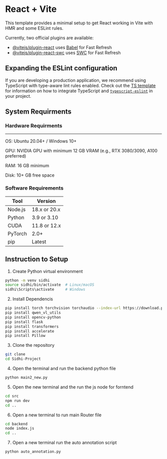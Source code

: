# React + Vite

This template provides a minimal setup to get React working in Vite with HMR and some ESLint rules.

Currently, two official plugins are available:

- [@vitejs/plugin-react](https://github.com/vitejs/vite-plugin-react/blob/main/packages/plugin-react) uses [Babel](https://babeljs.io/) for Fast Refresh
- [@vitejs/plugin-react-swc](https://github.com/vitejs/vite-plugin-react/blob/main/packages/plugin-react-swc) uses [SWC](https://swc.rs/) for Fast Refresh

## Expanding the ESLint configuration

If you are developing a production application, we recommend using TypeScript with type-aware lint rules enabled. Check out the [TS template](https://github.com/vitejs/vite/tree/main/packages/create-vite/template-react-ts) for information on how to integrate TypeScript and [`typescript-eslint`](https://typescript-eslint.io) in your project.
## System Requirments
### Hardware Requirments
_________________________________________________________________________________________________________________________________________________
  OS: Ubuntu 20.04+ / Windows 10+


  GPU: NVIDIA GPU with minimum 12 GB VRAM (e.g., RTX 3080/3090, A100 preferred)


  RAM: 16 GB minimum


  Disk: 10+ GB free space


### Software Requirements 
| Tool    | Version                                   |
| ------- | ----------------------------------------- |
| Node.js | 18.x or 20.x                              |
| Python  | 3.9 or 3.10                               |
| CUDA    | 11.8 or 12.x                              |
| PyTorch | 2.0+                                      |
| pip     | Latest                                    |

## Instruction to Setup 

1. Create Python virtual environment
```bash
python -m venv sidhi
source sidhi/bin/activate  # Linux/macOS
sidhi\Scripts\activate     # Windows
```
2. Install Dependencis
```bash
pip install torch torchvision torchaudio --index-url https://download.pytorch.org/whl/cu126 # Install torch according to your cuda
pip install qwen_vl_utils
pip install opencv-python
pip install flask
pip install transformers
pip install accelerate
pip install Pillow
```
3. Clone the repository
```bash
git clone
cd Sidhi-Project
```
4. Open the terminal and run the backend python file
```bash
python main2_new.py
```
5. Open the new terminal and the run the js node for forntend
```bash
cd src
npm run dev
cd ..
```
6. Open a new terminal to run main Router file
```bash
cd backend
node index.js
cd ..
```
7. Open a new terminal run the auto annotation script
```bash
python auto_annotation.py
```


